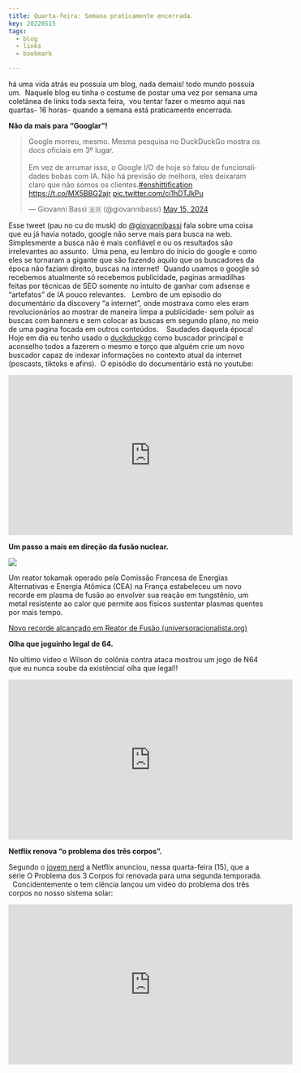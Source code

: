 ```yaml
---
title: Quarta-feira: Semana praticamente encerrada.
key: 20220515
tags: 
  - blog
  - links
  - bookmark

---
```


há uma vida atrás eu possuía um blog, nada demais! todo mundo possuía um.  Naquele blog eu tinha o costume de postar uma vez por semana uma coletânea de links toda sexta feira,  vou tentar fazer o mesmo aqui nas quartas- 16 horas- quando a semana está praticamente encerrada.

**Não da mais para “Googlar”!**

<blockquote class="twitter-tweet"><p lang="pt" dir="ltr">Google morreu, mesmo. Mesma pesquisa no DuckDuckGo mostra os docs oficiais em 3º lugar.<br><br>Em vez de arrumar isso, o Google I/O de hoje só falou de funcionalidades bobas com IA. Não há previsão de melhora, eles deixaram claro que não somos os clientes.<a href="https://twitter.com/hashtag/enshittification?src=hash&amp;ref\_src=twsrc%5Etfw">#enshittification</a> <a href="https://t.co/MX5BBG2ajr">https://t.co/MX5BBG2ajr</a> <a href="https://t.co/ci1hDTJkPu">pic.twitter.com/ci1hDTJkPu</a></p>&mdash; Giovanni Bassi 🇧🇷 (@giovannibassi) <a href="https://twitter.com/giovannibassi/status/1790565524826452248?ref\_src=twsrc%5Etfw">May 15, 2024</a></blockquote> <script async src="https://platform.twitter.com/widgets.js" charset="utf-8"></script>

Esse tweet (pau no cu do musk) do [@giovannibassi](https://twitter.com/giovannibassi) fala sobre uma coisa que eu já havia notado, google não serve mais para busca na web.   Simplesmente a busca não é mais confiável e ou os resultados são irrelevantes ao assunto.  Uma pena, eu lembro do inicio do google e como eles se tornaram a gigante que são fazendo aquilo que os buscadores da época não faziam direito, buscas na internet!  Quando usamos o google só recebemos atualmente só recebemos publicidade, paginas armadilhas feitas por técnicas de SEO somente no intuito de ganhar com adsense e “artefatos” de IA pouco relevantes.   Lembro de um episodio do documentário da discovery “a internet”, onde mostrava como eles eram revolucionários ao mostrar de maneira limpa a publicidade- sem poluir as buscas com banners e sem colocar as buscas em segundo plano, no meio de uma pagina focada em outros conteúdos.    Saudades daquela época!   Hoje em dia eu tenho usado o [duckduckgo](https://duck.com) como buscador principal e aconselho todos a fazerem o mesmo e torço que alguém crie um novo buscador capaz de indexar informações no contexto atual da internet (poscasts, tiktoks e afins).  O episódio do documentário está no youtube:

<iframe width="560" height="315" src="https://www.youtube.com/embed/52yqI7Z\_Ano?si=o7nSVQMENGoOLaSV" title="YouTube video player" frameborder="0" allow="accelerometer; autoplay; clipboard-write; encrypted-media; gyroscope; picture-in-picture; web-share" referrerpolicy="strict-origin-when-cross-origin" allowfullscreen></iframe>

**Um passo a mais em direção da fusão nuclear.**

![](/assets/images/blog/ni5l2m9j.png)

Um reator tokamak operado pela Comissão Francesa de Energias Alternativas e Energia Atômica (CEA) na França estabeleceu um novo recorde em plasma de fusão ao envolver sua reação em tungstênio, um metal resistente ao calor que permite aos físicos sustentar plasmas quentes por mais tempo.

[Novo recorde alcançado em Reator de Fusão (universoracionalista.org)](https://universoracionalista.org/novo-recorde-alcancado-em-reator-de-fusao/)

**Olha que joguinho legal de 64.**

No ultimo video o Wilson do colônia contra ataca mostrou um jogo de N64 que eu nunca soube da existência! olha que legal!!

<iframe width="560" height="315" src="https://www.youtube.com/embed/l\_8qlUL6D90?si=ViFcLgX2oSCe1b9Y" title="YouTube video player" frameborder="0" allow="accelerometer; autoplay; clipboard-write; encrypted-media; gyroscope; picture-in-picture; web-share" referrerpolicy="strict-origin-when-cross-origin" allowfullscreen></iframe>

**Netflix renova “o problema dos três corpos”.**

Segundo o [jovem nerd](https://www.jovemnerd.com.br/noticias/series-e-tv/o-problema-dos-3-corpos-renovada-para-2-temporada-na-netflix) a Netflix anunciou, nessa quarta-feira (15), que a série O Problema dos 3 Corpos foi renovada para uma segunda temporada.   Concidentemente o tem ciência lançou um video do problema dos três corpos no nosso sistema solar:

<iframe width="560" height="315" src="https://www.youtube.com/embed/BhPjTTNVCdc?si=4y0Zx7YHXeg-B4ew" title="YouTube video player" frameborder="0" allow="accelerometer; autoplay; clipboard-write; encrypted-media; gyroscope; picture-in-picture; web-share" referrerpolicy="strict-origin-when-cross-origin" allowfullscreen></iframe>

